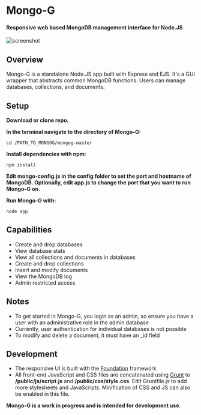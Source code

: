 Mongo-G
======

#### Responsive web based MongoDB management interface for Node.JS
<img src="http://georgeholmesii.com/mongog1.png" title="screenshot" />

Overview
-----------
Mongo-G is a standalone Node.JS app built with Express and EJS. It's a GUI wrapper that abstracts common MongoDB functions. Users can manage databases, collections, and documents.

Setup
-----------
**Download or clone repo.**

**In the terminal navigate to the directory of Mongo-G:**
    
    cd /PATH_TO_MONGOG/mongog-master

**Install dependencies with npm:**
    
    npm install

**Edit mongo-config.js in the config folder to set the port and hostname of MongoDB. Optionally, edit app.js to change the port that you want to run Mongo-G on.**

**Run Mongo-G with:**
    
    node app


Capabilities
-----------

* Create and drop databases
* View database stats
* View all collections and documents in databases
* Create and drop collections
* Insert and modify documents
* View the MongoDB log
* Admin restricted access

Notes
-----------
* To get started in Mongo-G, you login as an admin, so ensure you have a user with an administrative role in the admin database
* Currently, user authentication for individual databases is not possible
* To modify and delete a document, it must have an _id field


Development
-----------
* The responsive UI is built with the [Foundation](http://foundation.zurb.com/docs/ "Foundation") framework
* All front-end JavaScript and CSS files are concatenated using [Grunt](http://gruntjs.com/ "Grunt") to **/public/js/script.js** and **/public/css/style.css**. Edit Gruntfile.js to add more stylesheets and JavaScripts. Minification of CSS and JS can also be enabled in this file.

**Mongo-G is a work in progress and is intended for development use**.
